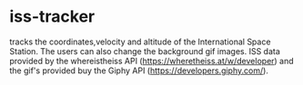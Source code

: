 # iss-tracker
tracks the coordinates,velocity and altitude of the International Space Station. The users can also change the background gif images. ISS data provided by the whereistheiss API (https://wheretheiss.at/w/developer) and the gif's provided buy the Giphy API (https://developers.giphy.com/). 
